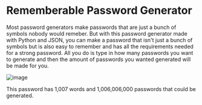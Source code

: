 # Rememberable Password Generator

Most password generators make passwords that are just a bunch of symbols nobody would remeber. But with this password generator made with Python and JSON, you can make a
password that isn't just a bunch of symbols but is also easy to remember and has all the requirements needed for a strong password. All you do is type in how many
passwords you want to generate and then the amount of passwords you wanted generated will be made for you.

![image](https://user-images.githubusercontent.com/93494902/212435973-c289d825-18e7-4d9e-b1b7-a6c5929d4faf.png)

This password has 1,007 words and 1,006,006,000 passwords that could be generated.
